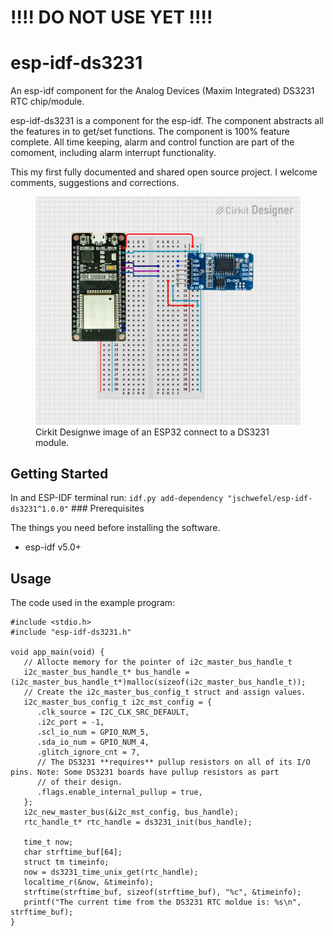 # !!!! DO NOT USE YET !!!!

# esp-idf-ds3231

An esp-idf component for the Analog Devices (Maxim Integrated) DS3231
RTC chip/module.

esp-idf-ds3231 is a component for the esp-idf. The component abstracts
all the features in to get/set functions. The component is 100% feature
complete. All time keeping, alarm and control function are part of the
comoment, including alarm interrupt functionality.

This my first fully documented and shared open source project. I welcome
comments, suggestions and corrections.

<figure>
<img src="docs/circuit_image.png" alt="docs/circuit_image.png" />
<figcaption>Cirkit Designwe image of an ESP32 connect to a DS3231
module.</figcaption>
</figure>

## Getting Started

In and ESP-IDF terminal run:
`idf.py add-dependency "jschwefel/esp-idf-ds3231^1.0.0"` \###
Prerequisites

The things you need before installing the software.

-   esp-idf v5.0+

## Usage

The code used in the example program:

    #include <stdio.h>
    #include "esp-idf-ds3231.h"

    void app_main(void) {
       // Allocte memory for the pointer of i2c_master_bus_handle_t
       i2c_master_bus_handle_t* bus_handle = (i2c_master_bus_handle_t*)malloc(sizeof(i2c_master_bus_handle_t));
       // Create the i2c_master_bus_config_t struct and assign values.
       i2c_master_bus_config_t i2c_mst_config = {
          .clk_source = I2C_CLK_SRC_DEFAULT,
          .i2c_port = -1,
          .scl_io_num = GPIO_NUM_5,
          .sda_io_num = GPIO_NUM_4,
          .glitch_ignore_cnt = 7,
          // The DS3231 **requires** pullup resistors on all of its I/O pins. Note: Some DS3231 boards have pullup resistors as part
          // of their design.
          .flags.enable_internal_pullup = true,
       };
       i2c_new_master_bus(&i2c_mst_config, bus_handle);
       rtc_handle_t* rtc_handle = ds3231_init(bus_handle);

       time_t now;
       char strftime_buf[64];
       struct tm timeinfo;
       now = ds3231_time_unix_get(rtc_handle);
       localtime_r(&now, &timeinfo);
       strftime(strftime_buf, sizeof(strftime_buf), "%c", &timeinfo);
       printf("The current time from the DS3231 RTC moldue is: %s\n", strftime_buf);
    }
